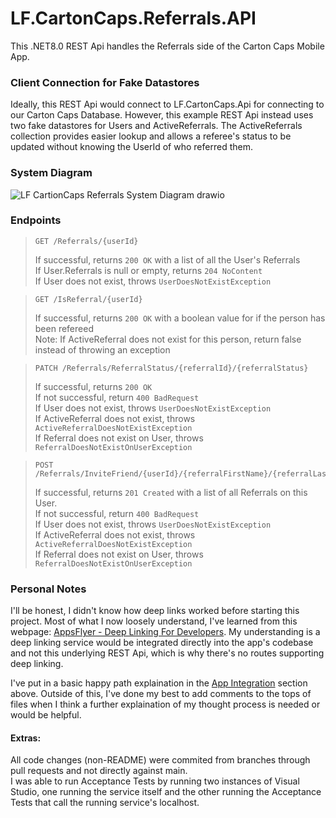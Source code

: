 # LF.CartonCaps.Referrals.API
This .NET8.0 REST Api handles the Referrals side of the Carton Caps Mobile App.

### Client Connection for Fake Datastores
Ideally, this REST Api would connect to LF.CartonCaps.Api for connecting to our Carton Caps Database. However, this example REST Api instead uses two fake datastores for Users and ActiveReferrals. The ActiveReferrals collection provides easier lookup and allows a referee's status to be updated without knowing the UserId of who referred them.

### System Diagram
![LF CartionCaps Referrals System Diagram drawio](https://github.com/user-attachments/assets/d340919e-3613-4ce2-9c28-8cd806732c03)

### Endpoints
> ```http 
> GET /Referrals/{userId}
> ```
> If successful, returns `200 OK` with a list of all the User's Referrals <br>
> If User.Referrals is null or empty, returns `204 NoContent` <br>
> If User does not exist, throws `UserDoesNotExistException` <br>

> ```http 
> GET /IsReferral/{userId}
> ```
> If successful, returns `200 OK` with a boolean value for if the person has been refereed <br>
> Note: If ActiveReferral does not exist for this person, return false instead of throwing an exception
 
> ```http 
> PATCH /Referrals/ReferralStatus/{referralId}/{referralStatus}
> ```
> If successful, returns `200 OK` <br>
> If not successful, return `400 BadRequest` <br>
> If User does not exist, throws `UserDoesNotExistException` <br>
> If ActiveReferral does not exist, throws `ActiveReferralDoesNotExistException` <br>
> If Referral does not exist on User, throws `ReferralDoesNotExistOnUserException`

> ```http 
> POST /Referrals/InviteFriend/{userId}/{referralFirstName}/{referralLastName}
> ```
> If successful, returns `201 Created` with a list of all Referrals on this User. <br>
> If not successful, return `400 BadRequest` <br>
> If User does not exist, throws `UserDoesNotExistException` <br>
> If ActiveReferral does not exist, throws `ActiveReferralDoesNotExistException` <br>
> If Referral does not exist on User, throws `ReferralDoesNotExistOnUserException`

### Personal Notes
I'll be honest, I didn't know how deep links worked before starting this project. Most of what I now loosely understand, I've learned from this webpage: [AppsFlyer - Deep Linking For Developers](https://www.appsflyer.com/resources/guides/deep-linking-for-developers/). My understanding is a deep linking service would be integrated directly into the app's codebase and not this underlying REST Api, which is why there's no routes supporting deep linking.

I've put in a basic happy path explaination in the [App Integration](https://github.com/alexissaari/LF.CartonCaps.Referrals.API?tab=readme-ov-file#app-integration) section above. Outside of this, I've done my best to add comments to the tops of files when I think a further explaination of my thought process is needed or would be helpful.

#### Extras: <br>
All code changes (non-README) were commited from branches through pull requests and not directly against main. <br>
I was able to run Acceptance Tests by running two instances of Visual Studio, one running the service itself and the other running the Acceptance Tests that call the running service's localhost. <br>
